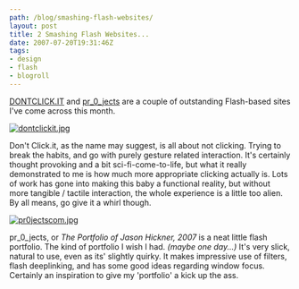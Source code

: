 ```yaml
---
path: /blog/smashing-flash-websites/
layout: post
title: 2 Smashing Flash Websites...
date: 2007-07-20T19:31:46Z
tags:
- design
- flash
- blogroll
---
```


[DONTCLICK.IT](http://www.dontclick.it "Open link in a new window") and [pr_0_jects](http://www.pr0jects.com/portfolio/ "Open link in a new window") are a couple of outstanding Flash-based sites I've come across this month.

[![dontclickit.jpg](http://uploads.psyked.co.uk/2007/07/dontclickit.jpg)](http://www.dontclick.it "Open link in a new window")

Don't Click.it, as the name may suggest, is all about not clicking. Trying to break the habits, and go with purely gesture related interaction. It's certainly thought provoking and a bit sci-fi-come-to-life, but what it really demonstrated to me is how much more appropriate clicking actually is. Lots of work has gone into making this baby a functional reality, but without more tangible / tactile interaction, the whole experience is a little too alien. By all means, go give it a whirl though.

[![pr0jectscom.jpg](http://uploads.psyked.co.uk/2007/07/pr0jectscom.jpg)](http://www.pr0jects.com/portfolio/ "Open link in a new window")

pr_0_jects, or _The Portfolio of Jason Hickner, 2007_ is a neat little flash portfolio. The kind of portfolio I wish I had. _(maybe one day...)_ It's very slick, natural to use, even as its' slightly quirky. It makes impressive use of filters, flash deeplinking, and has some good ideas regarding window focus. Certainly an inspiration to give my 'portfolio' a kick up the ass.
